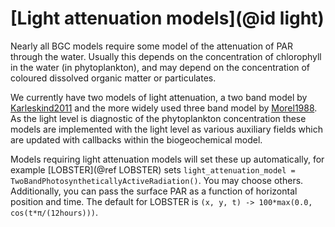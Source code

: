 # [Light attenuation models](@id light)

Nearly all BGC models require some model of the attenuation of PAR through the water. Usually this depends on the concentration of chlorophyll in the water (in phytoplankton), and may depend on the concentration of coloured dissolved organic matter or particulates.

We currently have two models of light attenuation, a two band model by [Karleskind2011](@citet) and the more widely used three band model by [Morel1988](@citet). As the light level is diagnostic of the phytoplankton concentration these models are implemented with the light level as various auxiliary fields which are updated with callbacks within the biogeochemical model.

Models requiring light attenuation models will set these up automatically, for example [LOBSTER](@ref LOBSTER) sets `light_attenuation_model = TwoBandPhotosyntheticallyActiveRadiation()`. You may choose others. Additionally, you can pass the surface PAR as a function of horizontal position and time. The default for LOBSTER is `(x, y, t) -> 100*max(0.0, cos(t*π/(12hours)))`.